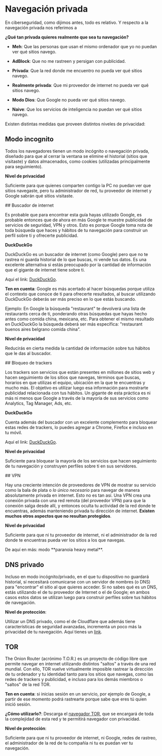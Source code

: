 # Navegación privada

En ciberseguridad, como dijimos antes, todo es relativo. Y respecto a la navegación privada nos referimos a

**¿Qué tan privada quieres realmente que sea tu navegación?**

* **Meh**: Que las personas que usan el mismo ordenador que yo no puedan ver qué sitios navego.

* **AdBlock**: Que no me rastreen y persigan con publicidad.

* **Privada**: Que la red donde me encuentro no pueda ver qué sitios navego.

* **Realmente privada**: Que mi proveedor de internet no pueda ver qué sitios navego.

* **Modo Dios**: Que Google no pueda ver qué sitios navego.

* **Naive**: Que los servicios de inteligencia no puedan ver qué sitios navego.

Existen distintas medidas que proveen distintos niveles de privacidad:

## Modo incognito

Todos los navegadores tienen un modo incógnito o navegación privada, diseñado para que al cerrar la ventana se elimine el historial (sitios que visitaste) y datos almacenados, como cookies (utilizadas principalmente para seguimiento).

**Nivel de privacidad**

Suficiente para que quienes comparten contigo la PC no puedan ver que sitios navegaste, pero tu administrador de red, tu proveedor de internet y Google sabrán qué sitios visitaste.


## Buscador de internet

Es probable que para encontrar esta guía hayas utilizado Google, es probable entonces que de ahora en más Google te muestre publicidad de servicios de seguridad, VPN y otros. Esto es porque Google toma nota de toda búsqueda que haces y hábitos de tu navegación para construir un perfil sobre ti y ofrecerte publicidad.

**DuckDuckGo**

DuckDuckGo es un buscador de internet (como Google) pero que no te rastrea ni guarda historial de lo que buscas, ni vende tus datos. Es una excelente alternativa si estás preocupado por la cantidad de información que el gigante de internet tiene sobre ti.

Aquí el link: [DuckDuckGo](https://duckduckgo.com/).

**Ten en cuenta**: Google es más acertado al hacer búsquedas porque utiliza el contexto que conoce de ti para ofrecerte resultados, al buscar utilizando DuckDuckGo deberás ser más preciso en lo que estás buscando.

Ejemplo: En Google la búsqueda "restaurant" te devolverá una lista de restaurants cerca de ti, ponderando otras búsquedas que hayas hecho antes como comida china, mexicana, etc.  Para obtener el mismo resultado en DuckDuckGo la búsqueda deberá ser más específica: "restaurant buenos aires belgrano comida china".

**Nivel de privacidad**

Reducirás en cierta medida la cantidad de información sobre tus hábitos que le das al buscador.


## Bloqueo de trackers

Los trackers son servicios que están presentes en millones de sitios web y hacen seguimiento de los sitios que navegas, términos que buscas, horarios en que utilizas el equipo, ubicación en la que te encuentras y mucho más. El objetivo es utilizar luego esa información para mostrarte publicidad relacionada con tus hábitos. Un gigante de esta práctica es ni más ni menos que Google a través de la mayoría de sus servicios como Analytics, Tag Manager, Ads, etc.

**DuckDuckGo**

Cuenta además del buscador con un excelente complemento para bloquear estas redes de trackers, lo puedes agregar a Chrome, Firefox e incluso en tu móvil.

Aquí el link: [DuckDuckGo](https://duckduckgo.com/app).

**Nivel de privacidad**

Suficiente para bloquear la mayoría de los servicios que hacen seguimiento de tu navegación y construyen perfiles sobre ti en sus servidores.


## VPN

Hay una creciente intención de proveedores de VPN de mostrar su servicio como la bala de plata o *lo único necesario* para navegar de manera absolutamente privada en internet. Esto no es tan así. Una VPN crea una conexión privada con una red remota (del proveedor VPN) para que la conexión salga desde allí, y entonces oculta tu actividad de la red donde te encuentras, además manteniendo privada tu dirección de internet. **Existen muchos otros aspectos que no resultan protegidos**.

**Nivel de privacidad**

Suficiente para que ni tu proveedor de internet, ni el administrador de la red donde te encuentras pueda ver los sitios a los que navegas.

<aside class="notice">
De aquí en más: modo **paranoia heavy metal**.
</aside>

## DNS privado

Incluso en modo incógnito/privado, en el que tu dispositivo no guardará historial, sí necesitará comunicarse con un servidor de nombres (o DNS) para "encontrar" el sitio al que quieres acceder. Si no sabes qué es un DNS, estás utilizando el de tu proveedor de Internet o el de Google; en ambos casos estos datos se utilizan luego para construir perfiles sobre tus hábitos de navegación.

**Nivel de protección**:

Utilizar un DNS privado, como el de Cloudflare que además tiene características de seguridad avanzadas, incrementa un poco más la privacidad de tu navegación. Aquí tienes un [link](https://1.1.1.1/).

</aside>

## TOR

The Onion Router (acrónimo T.O.R.) es un proyecto de código libre que permite navegar en internet utilizando distintos "saltos" a través de una red mundial. Con ello, TOR vuelve virtualmente imposible rastrear la dirección de tu ordenador y tu identidad tanto para los sitios que navegas, como las redes de trackers y publicidad, e incluso para los demás miembros o "saltos" de la red TOR.

**Ten en cuenta**: si inicias sesión en un servicio, por ejemplo de Google, a partir de ese momento podrá rastrearte porque sabe que eres tú quien inició sesión.

**¿Cómo utilizarlo?**: Descarga el [navegador TOR](https://www.torproject.org/download/), que se encargará de toda la complejidad de esta red y te permitirá navegador con privacidad.

**Nivel de protección**:

Suficiente para que ni tu proveedor de internet, ni Google, redes de rastreo, el administrador de la red de tu compañía ni tu ex puedan ver tu navegación.
